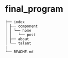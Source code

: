 # final_program
```
├── index
│ ├── component
│ │ └── home
│ │   └── post
│ ├── about
│ └── talent
|
└── README.md
```